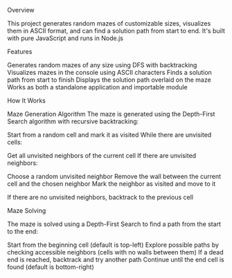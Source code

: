 Overview

This project generates random mazes of customizable sizes, visualizes them in ASCII format, and can find a solution path from start to end. It's built with pure JavaScript and runs in Node.js 

Features

Generates random mazes of any size using DFS with backtracking
Visualizes mazes in the console using ASCII characters
Finds a solution path from start to finish
Displays the solution path overlaid on the maze
Works as both a standalone application and importable module

How It Works


Maze Generation Algorithm
The maze is generated using the Depth-First Search algorithm with recursive backtracking:

Start from a random cell and mark it as visited
While there are unvisited cells:

Get all unvisited neighbors of the current cell
If there are unvisited neighbors:

Choose a random unvisited neighbor
Remove the wall between the current cell and the chosen neighbor
Mark the neighbor as visited and move to it


If there are no unvisited neighbors, backtrack to the previous cell



Maze Solving


The maze is solved using a Depth-First Search to find a path from the start to the end:

Start from the beginning cell (default is top-left)
Explore possible paths by checking accessible neighbors (cells with no walls between them)
If a dead end is reached, backtrack and try another path
Continue until the end cell is found (default is bottom-right)
